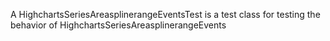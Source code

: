 A HighchartsSeriesAreasplinerangeEventsTest is a test class for testing the behavior of HighchartsSeriesAreasplinerangeEvents